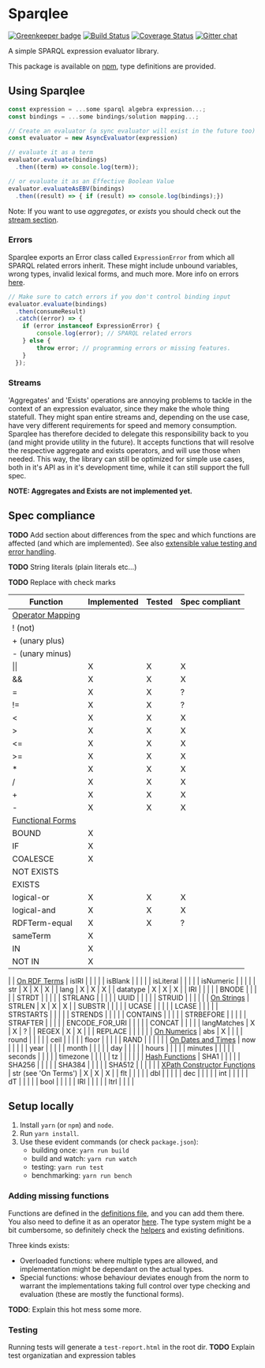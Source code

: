 # Sparqlee

[![Greenkeeper badge](https://badges.greenkeeper.io/comunica/sparqlee.svg)](https://greenkeeper.io/)
[![Build Status](https://travis-ci.org/comunica/sparqlee.svg?branch=master)](https://travis-ci.org/comunica/sparqlee)
[![Coverage Status](https://coveralls.io/repos/github/comunica/sparqlee/badge.svg?branch=master)](https://coveralls.io/github/comunica/sparqlee?branch=master)
[![Gitter chat](https://badges.gitter.im/comunica.png)](https://gitter.im/comunica/Lobby)

A simple SPARQL expression evaluator library.

This package is available on [npm](https://www.npmjs.com/package/sparqlee), type definitions are provided.

## Using Sparqlee

```ts
const expression = ...some sparql algebra expression...;
const bindings = ...some bindings/solution mapping...;

// Create an evaluator (a sync evaluator will exist in the future too)
const evaluator = new AsyncEvaluator(expression)

// evaluate it as a term
evaluator.evaluate(bindings)
  .then((term) => console.log(term));

// or evaluate it as an Effective Boolean Value
evaluator.evaluateAsEBV(bindings)
  .then((result) => { if (result) => console.log(bindings);})
```

Note: If you want to use *aggregates*, or *exists* you should check out the [stream section](#streams).

### Errors

Sparqlee exports an Error class called `ExpressionError` from which all SPARQL related errors inherit. These might include unbound variables, wrong types, invalid lexical forms, and much more. More info on errors [here](lib/util/Errors.ts).

```ts
// Make sure to catch errors if you don't control binding input
evaluator.evaluate(bindings)
  .then(consumeResult)
  .catch((error) => {
    if (error instanceof ExpressionError) {
        console.log(error); // SPARQL related errors
    } else {
        throw error; // programming errors or missing features.
    }
  });
```

### Streams

'Aggregates' and 'Exists' operations are annoying problems to tackle in the context of an expression evaluator, since they make the whole thing statefull.
They might span entire streams and, depending on the use case, have very different requirements for speed and memory consumption. Sparqlee has therefore decided to delegate this responsibility back to you (and might provide utility in the future). It accepts functions that will resolve the respective aggregate and exists operators, and will use those when needed. This way, the library can still be optimized for simple use cases, both in it's API as in it's development time, while it can still support the full spec.

**NOTE: Aggregates and Exists are not implemented yet.**

## Spec compliance

**TODO** Add section about differences from the spec and which functions are affected (and which are implemented). See also [extensible value testing and error handling](https://www.w3.org/TR/sparql11-query/#extensionFunctions).

**TODO** String literals (plain literals etc...)

**TODO** Replace with check marks

|    Function    | Implemented | Tested | Spec compliant |
|----------------|-------------|--------|----------------|
| [Operator Mapping](https://www.w3.org/TR/sparql11-query/#OperatorMapping)
| ! (not)        |   |   |   |
| + (unary plus) |   |   |   |
| - (unary minus)|   |   |   |
| \|\|           | X | X | X |
| &&             | X | X | X |
| =              | X | X | ? |
| !=             | X | X | ? |
| <              | X | X | X |
| >              | X | X | X |
| <=             | X | X | X |
| >=             | X | X | X |
| *              | X | X | X |
| /              | X | X | X |
| +              | X | X | X |
| -              | X | X | X |
| [Functional Forms](https://www.w3.org/TR/sparql11-query/#func-forms)
| BOUND          | X |   |   |
| IF             | X |   |   |
| COALESCE       | X |   |   |
| NOT EXISTS     |   |   |   |
| EXISTS         |   |   |   |
| logical-or     | X | X | X |
| logical-and    | X | X | X |
| RDFTerm-equal  | X | X | ? |
| sameTerm       | X |   |   |
| IN             | X |   |   |
| NOT IN         | X |   |   |
|
| [On RDF Terms](https://www.w3.org/TR/sparql11-query/#func-rdfTerms)
| isIRI          |   |   |   |
| isBlank        |   |   |   |
| isLiteral      |   |   |   |
| isNumeric      |   |   |   |
| str            | X | X | X |
| lang           | X | X | X |
| datatype       | X | X | X |
| IRI            |   |   |   |
| BNODE          |   |   |   |
| STRDT          |   |   |   |
| STRLANG        |   |   |   |
| UUID           |   |   |   |
| STRUID         |   |   |   |
|
| [On Strings](https://www.w3.org/TR/sparql11-query/#func-strings)
| STRLEN         | X | X | X |
| SUBSTR         |   |   |   |
| UCASE          |   |   |   |
| LCASE          |   |   |   |
| STRSTARTS      |   |   |   |
| STRENDS        |   |   |   |
| CONTAINS       |   |   |   |
| STRBEFORE      |   |   |   |
| STRAFTER       |   |   |   |
| ENCODE_FOR_URI |   |   |   |
| CONCAT         |   |   |   |
| langMatches    | X | X | ? |
| REGEX          | X | X |   |
| REPLACE        |   |   |   |
|
| [On Numerics](https://www.w3.org/TR/sparql11-query/#func-numerics)
| abs            | X |   |   |
| round          |   |   |   |
| ceil           |   |   |   |
| floor          |   |   |   |
| RAND           |   |   |   |
|
| [On Dates and Times](https://www.w3.org/TR/sparql11-query/#func-date-time)
| now            |   |   |   |
| year           |   |   |   |
| month          |   |   |   |
| day            |   |   |   |
| hours          |   |   |   |
| minutes        |   |   |   |
| seconds        |   |   |   |
| timezone       |   |   |   |
| tz             |   |   |   |
|
| [Hash Functions](https://www.w3.org/TR/sparql11-query/#func-hash)
| SHA1           |   |   |   |
| SHA256         |   |   |   |
| SHA384         |   |   |   |
| SHA512         |   |   |   |
|
| [XPath Constructor Functions](https://www.w3.org/TR/sparql11-query/#FunctionMapping)
| str (see 'On Terms') | X | X | X |
| flt            |   |   |   |
| dbl            |   |   |   |
| dec            |   |   |   |
| int            |   |   |   |
| dT             |   |   |   |
| bool           |   |   |   |
| IRI            |   |   |   |
| ltrl           |   |   |   |

## Setup locally

1. Install `yarn` (or `npm`) and `node`.
2. Run `yarn install`.
3. Use these evident commands (or check `package.json`):
    * building once: `yarn run build`
    * build and watch: `yarn run watch`
    * testing: `yarn run test`
    * benchmarking: `yarn run bench`

### Adding missing functions

Functions are defined in the [definitions file]("lib/core/functions/Definitions.ts), and you can add them there. You also need to define it as an operator [here](lib/util/Errors.ts). The type system might be a bit cumbersome, so definitely check the [helpers](lib/core/functions/Helpers.ts) and existing definitions.

Three kinds exists:

* Overloaded functions: where multiple types are allowed, and implementation might be dependant on the actual types.
* Special functions: whose behaviour deviates enough from the norm to warrant the implementations taking full control over type checking and evaluation (these are mostly the functional forms).

**TODO**: Explain this hot mess some more.

### Testing

Running tests will generate a `test-report.html` in the root dir.
**TODO** Explain test organizatian and expression tables
